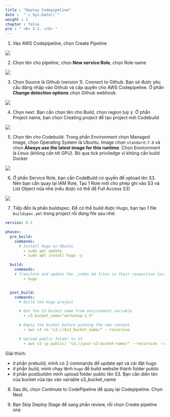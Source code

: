 ```yaml
---
title : "Deploy Codepipeline"
date :  "`r Sys.Date()`" 
weight : 2 
chapter : false
pre : " <b> 3.2. </b> "
---
```


1. Vào AWS Codepipeline, chọn Create Pipeline

![](/images/2023-07-29-22-25-19.png)

2. Chọn tên cho pipeline, chọn **New service Role**, chọn Role name

![](/images/2023-07-29-22-29-14.png)

3. Chọn Source là Github (version 1). Connect to Github. Bạn sẽ được yêu cầu đăng nhập vào Github và cấp quyền cho AWS Codepipeline. Ở phần **Change detection options** chọn Github webhook. 

![](/images/2023-07-29-23-02-39.png)

4. Chọn next. Bạn cần chọn tên cho Build, chọn region tuỳ ý. Ở phần Project name, bạn chọn Creating project để tạo project mới Codebuild

![](/images/2023-07-29-23-10-10.png)

5. Chọn tên cho Codebuild. Trong phần Environment chọn Managed image, chọn Operating System là Ubuntu. Image chọn `standard:7.0` và chọn **Always use the latest image for this runtime**. Chọn Environment là Linux (không cần tới GPU). Bỏ qua tick priviledge vì không cần build Docker

![](/images/2023-07-29-23-16-19.png)

6. Ở phần Service Role, bạn cần CodeBuild có quyền để upload lên S3. Nên bạn cần quay lại IAM Role, Tạo 1 Role mới cho phép ghi vào S3 và List Object nữa nhé (nếu được có thể để Full Access S3)

![](/images/2023-07-29-23-28-07.png)

7. Tiếp đến là phần buildspec. Để có thể build được Hugo, bạn tạo 1 file `buildspec.yml` trong project rồi dùng file sau nhé:

```yaml
version: 0.2

phases:
  pre_build:
    commands:
      # Install Hugo on Ubuntu
        - sudo apt update
        - sudo apt install hugo -y

  build:
    commands:
    # Translate and update the _index.md files in their respective locations
        - hugo


  post_build:
    commands:
      # Build the Hugo project

      # Get the S3 bucket name from environment variable
        - s3_bucket_name="workshop-1.5"

      # Empty the bucket before pushing the new content
        - aws s3 rm "s3://$s3_bucket_name/" --recursive

      # Upload public folder to S3
        - aws s3 cp public/ "s3://your-s3-bucket-name/" --recursive --exclude "public/*" --include "public/*.*"

```

Giải thích:
- ở phần prebuild, mình có 2 commands để update apt và cài đặt hugo
- ở phần build, mình chạy lệnh `hugo` để build website thành folder public
- ở phần postbuildm mình upload folder public lên S3. Bạn cần diền tên của bucket vừa tạo vào variable s3_bucket_name

8. Sau đó, chọn Continute to CodePipeline để quay lại Codepipeline. Chọn Next

9. Bạn Skip Deploy Stage để sang phần review, rồi chọn Create pipeline nhé


